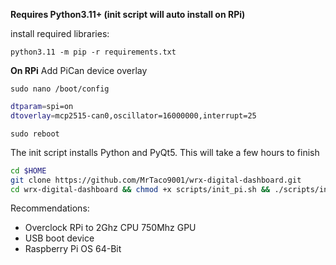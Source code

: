 **Requires Python3.11+ (init script will auto install on RPi)**

install required libraries:

`python3.11 -m pip -r requirements.txt`

**On RPi**
Add PiCan device overlay

`sudo nano /boot/config`

```sh
dtparam=spi=on
dtoverlay=mcp2515-can0,oscillator=16000000,interrupt=25
```

`sudo reboot`

The init script installs Python and PyQt5. This will take a few hours to finish

```sh
cd $HOME
git clone https://github.com/MrTaco9001/wrx-digital-dashboard.git
cd wrx-digital-dashboard && chmod +x scripts/init_pi.sh && ./scripts/init_pi.sh
```

Recommendations:
- Overclock RPi to 2Ghz CPU 750Mhz GPU
- USB boot device
- Raspberry Pi OS 64-Bit
